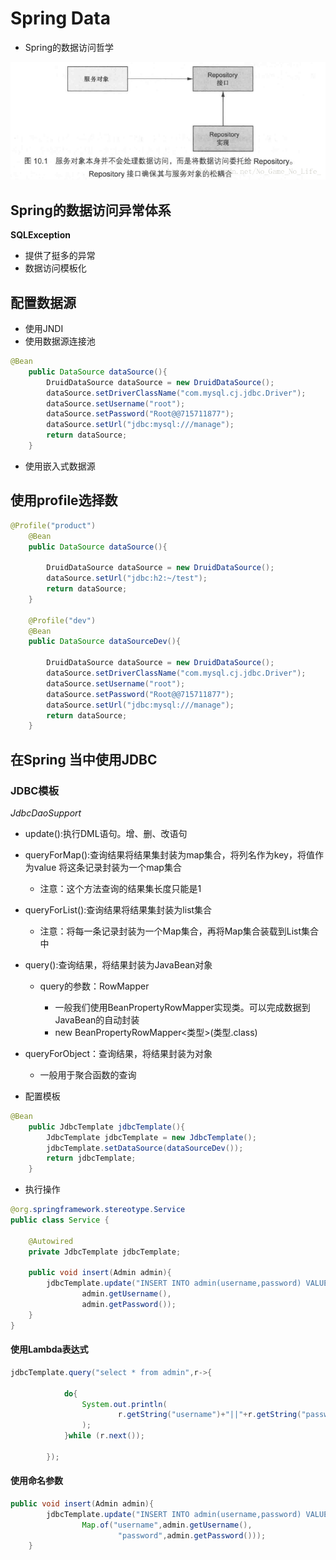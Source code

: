 # Spring Data

- Spring的数据访问哲学

![202081191941](/assets/202081191941.png)

## Spring的数据访问异常体系

**SQLException**

- 提供了挺多的异常
- 数据访问模板化

## 配置数据源

- 使用JNDI
- 使用数据源连接池

```java
@Bean
    public DataSource dataSource(){
        DruidDataSource dataSource = new DruidDataSource();
        dataSource.setDriverClassName("com.mysql.cj.jdbc.Driver");
        dataSource.setUsername("root");
        dataSource.setPassword("Root@@715711877");
        dataSource.setUrl("jdbc:mysql:///manage");
        return dataSource;
    }
```

- 使用嵌入式数据源

## 使用profile选择数

```java
@Profile("product")
    @Bean
    public DataSource dataSource(){

        DruidDataSource dataSource = new DruidDataSource();
        dataSource.setUrl("jdbc:h2:~/test");
        return dataSource;
    }

    @Profile("dev")
    @Bean
    public DataSource dataSourceDev(){

        DruidDataSource dataSource = new DruidDataSource();
        dataSource.setDriverClassName("com.mysql.cj.jdbc.Driver");
        dataSource.setUsername("root");
        dataSource.setPassword("Root@@715711877");
        dataSource.setUrl("jdbc:mysql:///manage");
        return dataSource;
    }
```

## 在Spring 当中使用JDBC

### JDBC模板

*JdbcDaoSupport*

- update():执行DML语句。增、删、改语句
- queryForMap():查询结果将结果集封装为map集合，将列名作为key，将值作为value 将这条记录封装为一个map集合

  - 注意：这个方法查询的结果集长度只能是1

- queryForList():查询结果将结果集封装为list集合

  - 注意：将每一条记录封装为一个Map集合，再将Map集合装载到List集合中

- query():查询结果，将结果封装为JavaBean对象

  - query的参数：RowMapper

    - 一般我们使用BeanPropertyRowMapper实现类。可以完成数据到JavaBean的自动封装
    - new BeanPropertyRowMapper<类型>(类型.class)

- queryForObject：查询结果，将结果封装为对象

  - 一般用于聚合函数的查询

- 配置模板

```java
@Bean
    public JdbcTemplate jdbcTemplate(){
        JdbcTemplate jdbcTemplate = new JdbcTemplate();
        jdbcTemplate.setDataSource(dataSourceDev());
        return jdbcTemplate;
    }
```

- 执行操作

```java
@org.springframework.stereotype.Service
public class Service {

    @Autowired
    private JdbcTemplate jdbcTemplate;

    public void insert(Admin admin){
        jdbcTemplate.update("INSERT INTO admin(username,password) VALUES(?,?)",
                admin.getUsername(),
                admin.getPassword());
    }
}
```

#### 使用Lambda表达式

```java
jdbcTemplate.query("select * from admin",r->{

            do{
                System.out.println(
                        r.getString("username")+"||"+r.getString("password")
                );
            }while (r.next());

        });
```

#### 使用命名参数

```java
public void insert(Admin admin){
        jdbcTemplate.update("INSERT INTO admin(username,password) VALUES(:username,:password)",
                Map.of("username",admin.getUsername(),
                        "password",admin.getPassword()));
    }
```
